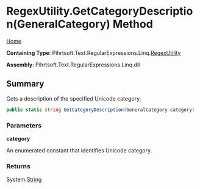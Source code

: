 # RegexUtility\.GetCategoryDescription\(GeneralCategory\) Method

[Home](../../../../../../README.md)

**Containing Type**: Pihrtsoft\.Text\.RegularExpressions\.Linq\.[RegexUtility](../README.md)

**Assembly**: Pihrtsoft\.Text\.RegularExpressions\.Linq\.dll

## Summary

Gets a description of the specified Unicode category\.

```csharp
public static string GetCategoryDescription(GeneralCategory category)
```

### Parameters

**category**

An enumerated constant that identifies Unicode category\.

### Returns

System\.[String](https://docs.microsoft.com/en-us/dotnet/api/system.string)

